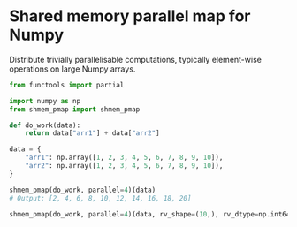 # Shared memory parallel map for Numpy

Distribute trivially parallelisable computations, typically element-wise operations on large Numpy arrays.

```py
from functools import partial

import numpy as np
from shmem_pmap import shmem_pmap

def do_work(data):
    return data["arr1"] + data["arr2"]

data = {
    "arr1": np.array([1, 2, 3, 4, 5, 6, 7, 8, 9, 10]),
    "arr2": np.array([1, 2, 3, 4, 5, 6, 7, 8, 9, 10]),
}

shmem_pmap(do_work, parallel=4)(data)
# Output: [2, 4, 6, 8, 10, 12, 14, 16, 18, 20]

shmem_pmap(do_work, parallel=4)(data, rv_shape=(10,), rv_dtype=np.int64)
```
